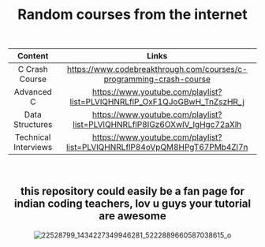<div align="center">

# Random courses from the internet

</br>

| Content                | Links                                                                         |
| :--------------------: |:-----------------------------------------------------------------------------:|
| C Crash Course         | https://www.codebreakthrough.com/courses/c-programming-crash-course           |
| Advanced C             | https://www.youtube.com/playlist?list=PLVlQHNRLflP_OxF1QJoGBwH_TnZszHR_j      |
| Data Structures        | https://www.youtube.com/playlist?list=PLVlQHNRLflP8IGz6OXwlV_lgHgc72aXlh      |
| Technical Interviews   | https://www.youtube.com/playlist?list=PLVlQHNRLflP84oVpQM8HPgT67PMb4Zl7n      |

</br>

 ## this repository could easily be a fan page for indian coding teachers, lov u guys your tutorial are awesome

![22528799_1434227349946281_5222889660587038615_o](https://user-images.githubusercontent.com/55017307/100444830-6a3fb400-30ac-11eb-852e-1f8bddbe374b.jpg)

</div>
